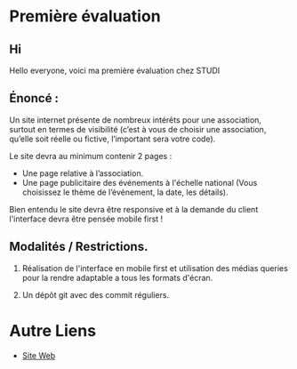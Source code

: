 # Première évaluation

## Hi
Hello everyone, voici ma première évaluation chez STUDI

## Énoncé :

Un site internet présente de nombreux intérêts pour une association, surtout en termes de visibilité (c’est
à vous de choisir une association, qu’elle soit réelle ou fictive, l’important sera votre code).

Le site devra au minimum contenir 2 pages :

- Une page relative à l’association.
- Une page publicitaire des événements à l'échelle national (Vous choisissez le thème de l’événement, la
date, les détails).

Bien entendu le site devra être responsive et à la demande du client l'interface devra être pensée mobile
first !

## Modalités / Restrictions.

1. Réalisation de l'interface en mobile first et utilisation des médias queries pour la rendre adaptable a tous
les formats d'écran.

2.  Un dépôt git avec des commit réguliers.

# Autre Liens

- [Site Web](https://www.bessa-jonathan.com)